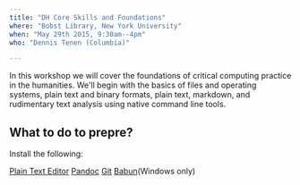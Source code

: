 ```yaml
---
title: "DH Core Skills and Foundations"
where: "Bobst Library, New York University"
when: "May 29th 2015, 9:30am--4pm"
who: "Dennis Tenen (Columbia)"

---
```


In this workshop we will cover the foundations of critical computing practice
in the humanities. We'll begin with the basics of files and operating systems,
plain text and binary formats, plain text, markdown, and rudimentary text
analysis using native command line tools.

## What to do to prepre?

Install the following:

[Plain Text Editor](http://www.sublimetext.com/2)
[Pandoc](http://pandoc.org/installing.html)
[Git](https://help.github.com/articles/set-up-git/)
[Babun](http://babun.github.io/)(Windows only)
